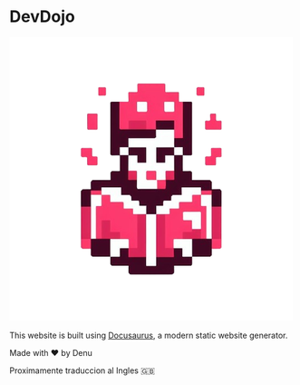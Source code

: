 # DevDojo

![logo](./static/img/logonobg.png)

This website is built using [Docusaurus](https://docusaurus.io/), a modern static website generator.

Made with :heart: by Denu

Proximamente traduccion al Ingles :uk:

